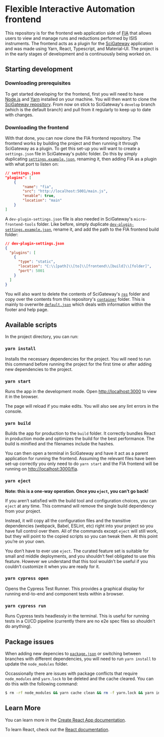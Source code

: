# Flexible Interactive Automation frontend

This repository is for the frontend web application side of [FIA](https://github.com/fiaisis) that allows users to view and manage runs and reductions performed by ISIS instruments. The frontend acts as a plugin for the [SciGateway](https://github.com/ral-facilities/scigateway) application and was made using Yarn, React, Typescript, and Material-UI. The project is in the early stages of development and is continuously being worked on.

## Starting development

### Downloading prerequisites

To get started developing for the frontend, first you will need to have [Node.js](https://nodejs.org/en/download/package-manager) and [Yarn](https://classic.yarnpkg.com/en/docs/install) installed on your machine. You will then want to clone the [SciGateway repository](https://github.com/ral-facilities/scigateway). From now on stick to SciGateway's `develop` branch (which is the default branch) and pull from it regularly to keep up to date with changes.

### Downloading the frontend

With that done, you can now clone the FIA frontend repository. The frontend works by building the project and then running it through SciGateway as a plugin. To get this set-up you will want to create a `settings.json` file in SciGateway's public folder. Do this by simply duplicating [`settings.example.json`](https://github.com/ral-facilities/scigateway/blob/develop/public/settings.example.json), renaming it, then adding FIA as a plugin with what port to listen on:

```json
// settings.json
"plugins": [
    {
        "name": "fia",
        "src": "http://localhost:5001/main.js",
        "enable": true,
        "location": "main"
    }
]
```

A `dev-plugin-settings.json` file is also needed in SciGateway's `micro-frontend-tools` folder. Like before, simply duplicate [`dev-plugin-settings.example.json`](https://github.com/ral-facilities/scigateway/blob/develop/micro-frontend-tools/dev-plugin-settings.example.json), rename it, and add the path to the FIA frontend build folder:

```json
// dev-plugin-settings.json
{
  "plugins": [
    {
      "type": "static",
      "location": "C:\\[path]\\[to]\\[frontend\\[build]\\[folder]",
      "port": 5001
    }
  ]
}
```

You will also want to delete the contents of SciGateway's [`res`](https://github.com/ral-facilities/scigateway/tree/develop/public/res) folder and copy over the contents from this repository's [`container`](https://github.com/fiaisis/frontend/tree/main/container) folder. This is mainly to overwrite [`default.json`](https://github.com/ral-facilities/scigateway/blob/develop/public/res/default.json) which deals with information within the footer and help page.

## Available scripts

In the project directory, you can run:

### `yarn install`

Installs the necessary dependencies for the project. You will need to run this command before running the project for the first time or after adding new dependencies to the project.

### `yarn start`

Runs the app in the development mode. Open [http://localhost:3000](http://localhost:3000) to view it in the browser.

The page will reload if you make edits. You will also see any lint errors in the console.

### `yarn build`

Builds the app for production to the `build` folder. It correctly bundles React in production mode and optimizes the build for the best performance. The build is minified and the filenames include the hashes.

You can then open a terminal in SciGateway and have it act as a parent application for running the frontend. Assuming the relevant files have been set-up correctly you only need to do `yarn start` and the FIA frontend will be running on [http://localhost:3000/fia](http://localhost:3000/fia).

### `yarn eject`

**Note: this is a one-way operation. Once you `eject`, you can’t go back!**

If you aren’t satisfied with the build tool and configuration choices, you can `eject` at any time. This command will remove the single build dependency from your project.

Instead, it will copy all the configuration files and the transitive dependencies (webpack, Babel, ESLint, etc) right into your project so you have full control over them. All of the commands except `eject` will still work, but they will point to the copied scripts so you can tweak them. At this point you’re on your own.

You don’t have to ever use `eject`. The curated feature set is suitable for small and middle deployments, and you shouldn’t feel obligated to use this feature. However we understand that this tool wouldn’t be useful if you couldn’t customize it when you are ready for it.

### `yarn cypress open`

Opens the Cypress Test Runner. This provides a graphical display for running end-to-end and component tests within a browser.

### `yarn cypress run`

Runs Cypress tests headlessly in the terminal. This is useful for running tests in a CI/CD pipeline (currently there are no e2e spec files so shouldn't do anything).

## Package issues

When adding new depencies to [`package.json`](https://github.com/fiaisis/frontend/blob/main/package.json) or switching between branches with different dependencies, you will need to run `yarn install` to update the `node_modules` folder.

Occassionally there are issues with package conflicts that require `node_modules` and `yarn.lock` to be deleted and the cache cleared. You can do this with the following command:

```bash
$ rm -rf node_modules && yarn cache clean && rm -f yarn.lock && yarn install
```

## Learn More

You can learn more in the [Create React App documentation](https://facebook.github.io/create-react-app/docs/getting-started).

To learn React, check out the [React documentation](https://reactjs.org/).
